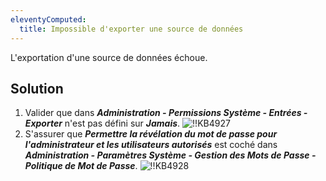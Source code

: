 ```yaml
---
eleventyComputed:
  title: Impossible d'exporter une source de données
---
```

L'exportation d'une source de données échoue.
## Solution
1. Valider que dans ***Administration - Permissions Système - Entrées - Exporter*** n'est pas défini sur ***Jamais***.
![!!KB4927](https://cdnweb.devolutions.net/docs/docs_en_kb_KB4927.png)
1. S'assurer que ***Permettre la révélation du mot de passe pour l'administrateur et les utilisateurs autorisés*** est coché dans ***Administration - Paramètres Système - Gestion des Mots de Passe - Politique de Mot de Passe***.
![!!KB4928](https://cdnweb.devolutions.net/docs/docs_en_kb_KB4928.png)
